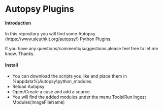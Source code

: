 # Autopsy Plugins

#### Introduction

In this repository you will find some Autopsy (https://www.sleuthkit.org/autopsy/) Python Plugins. 

If you have any questions/comments/suggestions please feel free to let me know. Thanks.


#### Install
		
- You can download the scripts you like and place them in %appdata%\Autopsy\python_modules\.
 - Reload Autopsy
 - Open/Create a case and add a source
 - You will find the added modules under the menu Tools\Run Ingest Modules\(ImageFileName)
 
